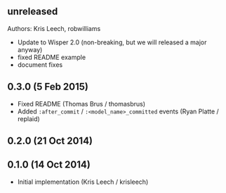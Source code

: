## unreleased

Authors: Kris Leech, robwilliams

* Update to Wisper 2.0 (non-breaking, but we will released a major anyway)
* fixed README example
* document fixes 

## 0.3.0 (5 Feb 2015)

* Fixed README (Thomas Brus / thomasbrus)
* Added `:after_commit` / `:<model_name>_committed` events (Ryan Platte / replaid)

## 0.2.0 (21 Oct 2014)

## 0.1.0 (14 Oct 2014)

* Initial implementation (Kris Leech / krisleech)
